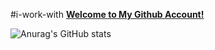 #i-work-with
**[Welcome to My Github Account!](https://github.com/xCatBear#my-stats)**

![Anurag's GitHub stats](https://github-readme-stats.vercel.app/api?username=xCatBear&show_icons=true&theme=radical)
